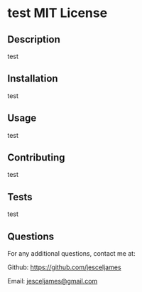 # test MIT License

## Description                          
test           
           
## Installation
test
           
## Usage
test

## Contributing 
test  

## Tests 
test

## Questions
For any additional questions, contact me at: 

 Github: https://github.com/jesceljames 

 Email: jesceljames@gmail.com